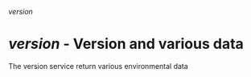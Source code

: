 _version_

# _version_ - Version and various data

The version service return various environmental data


